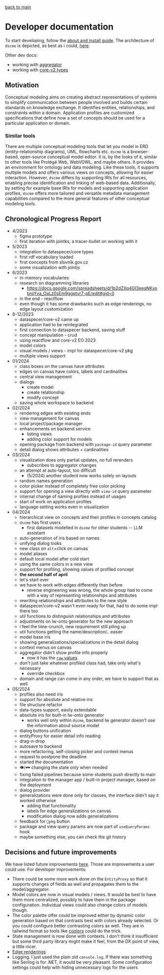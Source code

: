 [back to main](./main.md)

# Developer documentation

To start developing, follow the [about and install guide](./about-and-install.md). The architecture of `dscme` is depicted, as best as i could, [here](./architecture.md).

Other dev docs:

-   working with [aggregator](./dev-docs-working-with-aggregator.md)
-   working with [core-v2 types](./dev-docs-working-with-core2-types.md)

## Motivation

Conceptual modeling aims on creating abstract representations of systems to simplify communication between people involved and builds certain standards on knowledge exchange. It identifies entities, relationships, and constraints within a domain.
Application profiles are customized specifications that define how a set of concepts should be used for a particular application or domain.

### Similar tools

There are multiple conceptual modeling tools that let you model in ERD (entity-relationship diagrams), UML, flowcharts etc. `dscme` is a browser-based, open-source conceptual model editor. It is, by the looks of it, similar to other tools like Protégé Web, WebVOWL, and maybe others. It provides an environment for ontology and data modeling. Like these tools, it supports multiple models and offers various views on concepts, allowing for easier interaction. However, `dscme` differs by supporting IRIs for all resources, enabling precise identification and linking of web-based data. Additionally, by setting for example base IRIs for models and supporting application profiles, `dscme` offers more tailored and versatile metadata management capabilities compared to the more general features of other conceptual modeling tools.

## Chronological Progress Report

-   4/2023
    -   figma prototype
    -   first iteration with jointks, a tracer-bullet on working with it
-   5/2023
    -   integration to dataspecer/core types
    -   first rdf vocabulary loaded
    -   first concepts from slovník.gov.cz
    -   some visualization with jointjs
-   6/2023
    -   in-memory vocabularies
    -   research on diagramming libraries
        -   https://docs.google.com/spreadsheets/d/1b2dZXq4GI3eeqNKxobrqYva_OaLz0sEm9ggqtvr7-pE/edit#gid=0
    -   in the end - reactflow
    -   even though it has some drawbacks such as edge renderings, no edge layout customization
-   8-12/2023
    -   dataspecer/core-v2 came up
    -   application had to be reintegrated
    -   first connection to dataspecer backend, saving stuff
    -   concept manipulation - crud
    -   using reactflow and core-v2 EO 2023
    -   model colors
    -   visual models / views - impl for dataspecer/core-v2 pkg
    -   multiple views support
-   01/2024
    -   class boxes on the canvas have attributes
    -   edges on canvas have colors, labels and cardinalities
    -   central view management
    -   dialogs
        -   create model
        -   create relationship
        -   modify concept
    -   saving whole workspace to backend
-   02/2024
    -   rendering edges with existing ends
    -   view management for canvas
    -   local project/package manager
    -   enhancements on backend service
        -   listing views
        -   adding color support for models
    -   opening package from backend with `package-id` query parameter
    -   detail dialog shows attributes + cardinalities
-   03/2024
    -   visualization does only partial updates, no full rerenders
        -   subscribes to aggregator changes
    -   an attempt at auto-layout, too difficult
        -   (5/2024) another student now works solely on layouts
    -   random names generation
    -   color picker instead of completely free color picking
    -   support for opening a view directly with `view-id` query parameter
    -   internal change of naming profiles instead of usages
    -   start of work on application profiles
    -   language setting works even in visualization
-   04/2024
    -   hierarchical view on concepts and their profiles in concepts catalog
    -   `dscme` has first users
        -   first datasets modelled in `dscme` for other students -- LLM assistant
    -   auto-generation of iris based on names
    -   unifying dialog looks
    -   new class on `alt`+click on canvas
    -   model aliases
    -   default local model after cold start
    -   using the same colors in a new view
    -   support for profiling, showing values of profiled concept
    -   **the second half of april**
    -   let's start over
    -   we have to work with edges differently than before
        -   reverse engineering was wrong, the whole group had to come with a way of representing relationships and attributes
    -   rewriting relationships and attributes to the new style
    -   dataspecer/core-v2 wasn't even ready for that, had to do some impl there too
    -   util functions to distinguish relationships and attributes
    -   adjustments on lw-onto generator for the new approach
    -   i feel the time-crunch, new requirement still piling up
    -   util functions getting the name/description/.. easier
    -   model base iris
    -   showing generalizations/specializations in the detail dialog
    -   context menus on canvas
    -   aggregator didn't show profile info properly
        -   now it has the [`raw` values](./dev-docs-working-with-aggregator.md#with-raws)
    -   don't just take whatever profiled class had, take only what's necessary
        -   override checkbox
    -   domain and range can come in any order, we have to support that as well
-   05/2024
    -   profiles also need iris
    -   support for absolute and relative iris
    -   file structure refactor
    -   data-types support, easily extendable
    -   absolute iris for built-in lw-onto generator
        -   works well only within `dscme`, backend lw generator doesn't use the information about source model
    -   dialog buttons unification
    -   entityProxy for easier detail info reading
    -   drag-n-drop
    -   autosave to backend
    -   more refactoring, self-closing picker and context menus
    -   request to postpone the deadline
    -   started the documentation
    -   👁/🕶 changing the state only when needed
    -   fixing failed pipelines because some students push directly to main
    -   integration to the manager app / built-in project manager, based on the deployment
    -   dialog provider
    -   generalizations were done only for classes, the interface didn't say it worked otherwise
        -   adding that functionality
        -   labels for edge generalizations on canvas
        -   modification dialog now adds generalizations
    -   feedback for `💾pkg` button
    -   package and view query params are now part of `useQueryParams` hook
    -   maybe something else, you can check the git history

## Decisions and future improvements

We have listed future improvements [here](./future-improvements.md). Those are improvements a user could use. For developer improvements:

-   There could be some more work done on the `EntityProxy` so that it supports changes of fields as well and propagates them to the model/aggregator.
-   Model colors are now in visual models / views. It would be best to have them more centralized, possibly to have them in the package configuration. Individual views could also change colors of models though.
-   The color palette offer could be improved either by dynamic color generation based on that contrasts best with colors already selected. Or you could configure better contrasting colors as well. They are in tailwind format so tools like [coolors](https://coolors.co/) could do the trick.
-   State management is now done with contexts. I don't think it insufficient but some third party library might make it feel, from the DX point of view, a little nicer.
-   [Edge renderings](./future-improvements.md#edge-renderings)
-   Logging. I just used the plain old `console.log`. If there was something like Serilog is for .NET, it would be very pleasant. Some configuration settings could help with hiding unnecessary logs for the users
